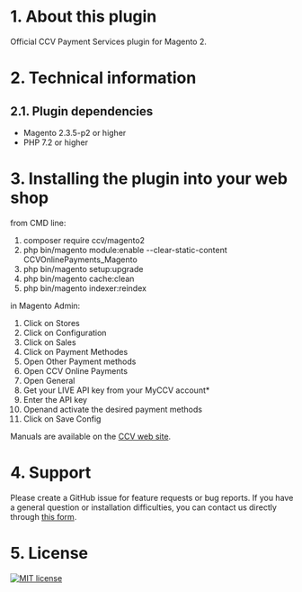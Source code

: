 # 1. About this plugin

Official CCV Payment Services plugin for Magento 2.

# 2. Technical information

## 2.1. Plugin dependencies

- Magento 2.3.5-p2 or higher
- PHP 7.2 or higher

# 3. Installing the plugin into your web shop

from CMD line:
1. composer require ccv/magento2
2. php bin/magento module:enable --clear-static-content CCVOnlinePayments_Magento
3. php bin/magento setup:upgrade
4. php bin/magento cache:clean
5. php bin/magento indexer:reindex

in Magento Admin:

1. Click on Stores
2. Click on Configuration
3. Click on Sales
4. Click on Payment Methodes
5. Open Other Payment methods
6. Open  CCV Online Payments
7. Open General
8. Get your LIVE API key from your MyCCV account*
9. Enter the API key
10. Openand activate the desired payment methods
11. Click on Save Config
    

Manuals are available on the [CCV web site](https://www.ccv.eu/nl/service/support/handleidingen).

# 4. Support

Please create a GitHub issue for feature requests or bug reports. If you have a general question or installation difficulties, you can contact us directly through [this form](https://www.ccv.eu/nl/betaaloplossingen/betaaloplossingen-online/online-payments-voor-developers). 

# 5. License

[![MIT license](https://img.shields.io/github/license/CCV/ccvonlinepayments-magento2)](https://github.com/CCV/ccvonlinepayments-magento2/blob/master/LICENSE.txt)
